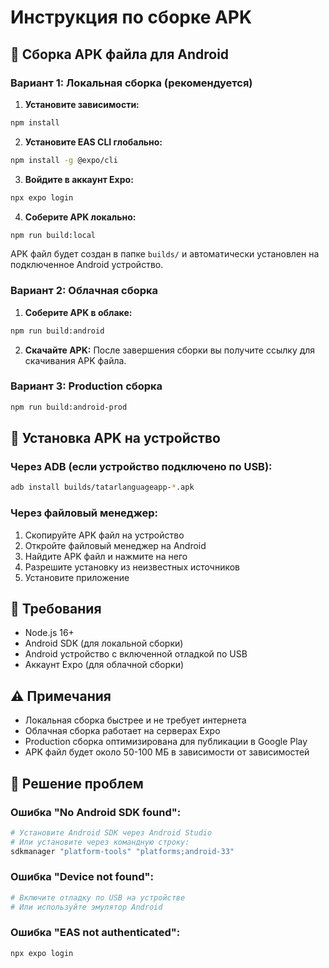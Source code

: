 # Инструкция по сборке APK

## 🚀 Сборка APK файла для Android

### Вариант 1: Локальная сборка (рекомендуется)

1. **Установите зависимости:**
```bash
npm install
```

2. **Установите EAS CLI глобально:**
```bash
npm install -g @expo/cli
```

3. **Войдите в аккаунт Expo:**
```bash
npx expo login
```

4. **Соберите APK локально:**
```bash
npm run build:local
```

APK файл будет создан в папке `builds/` и автоматически установлен на подключенное Android устройство.

### Вариант 2: Облачная сборка

1. **Соберите APK в облаке:**
```bash
npm run build:android
```

2. **Скачайте APK:**
После завершения сборки вы получите ссылку для скачивания APK файла.

### Вариант 3: Production сборка

```bash
npm run build:android-prod
```

## 📱 Установка APK на устройство

### Через ADB (если устройство подключено по USB):
```bash
adb install builds/tatarlanguageapp-*.apk
```

### Через файловый менеджер:
1. Скопируйте APK файл на устройство
2. Откройте файловый менеджер на Android
3. Найдите APK файл и нажмите на него
4. Разрешите установку из неизвестных источников
5. Установите приложение

## 🔧 Требования

- Node.js 16+
- Android SDK (для локальной сборки)
- Android устройство с включенной отладкой по USB
- Аккаунт Expo (для облачной сборки)

## ⚠️ Примечания

- Локальная сборка быстрее и не требует интернета
- Облачная сборка работает на серверах Expo
- Production сборка оптимизирована для публикации в Google Play
- APK файл будет около 50-100 МБ в зависимости от зависимостей

## 🐛 Решение проблем

### Ошибка "No Android SDK found":
```bash
# Установите Android SDK через Android Studio
# Или установите через командную строку:
sdkmanager "platform-tools" "platforms;android-33"
```

### Ошибка "Device not found":
```bash
# Включите отладку по USB на устройстве
# Или используйте эмулятор Android
```

### Ошибка "EAS not authenticated":
```bash
npx expo login
```

